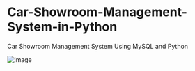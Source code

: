 # Car-Showroom-Management-System-in-Python
Car Showroom Management System Using MySQL and Python

![image](https://github.com/user-attachments/assets/d1d42886-0eb3-48dc-9bae-4cc51785da6f)
